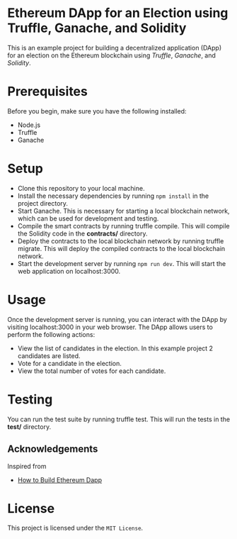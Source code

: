 # Ethereum DApp for an Election using Truffle, Ganache, and Solidity

This is an example project for building a decentralized application (DApp) for an election on the Ethereum blockchain using *Truffle*, *Ganache*, and *Solidity*.

# Prerequisites
Before you begin, make sure you have the following installed:

- Node.js
- Truffle
- Ganache

# Setup
- Clone this repository to your local machine.
- Install the necessary dependencies by running `npm install` in the project directory.
- Start Ganache. This is necessary for starting a local blockchain network, which can be used for development and testing.
- Compile the smart contracts by running truffle compile. This will compile the Solidity code in the **contracts/** directory.
- Deploy the contracts to the local blockchain network by running truffle migrate. This will deploy the compiled contracts to the local blockchain network.
- Start the development server by running `npm run dev`. This will start the web application on localhost:3000.

# Usage

Once the development server is running, you can interact with the DApp by visiting localhost:3000 in your web browser. The DApp allows users to perform the following actions:

- View the list of candidates in the election. In this example project 2 candidates are listed.
- Vote for a candidate in the election.
- View the total number of votes for each candidate.

# Testing
You can run the test suite by running truffle test. This will run the tests in the **test/** directory.


## Acknowledgements
Inspired from
 - [How to Build Ethereum Dapp](https://youtu.be/3681ZYbDSSk)

# License
This project is licensed under the `MIT License`.